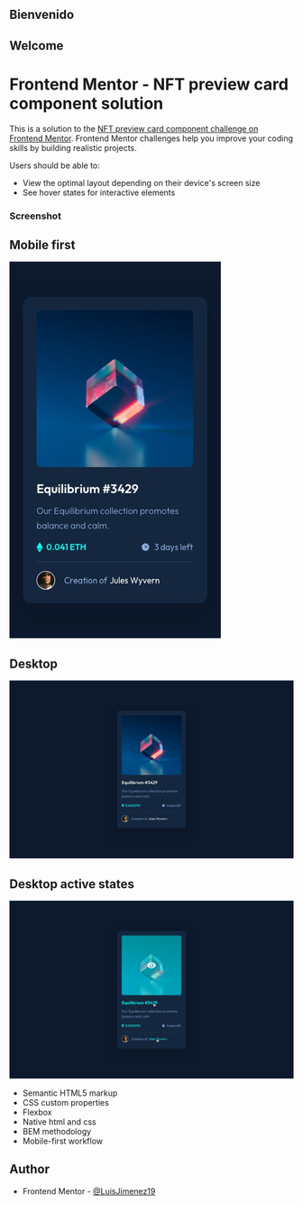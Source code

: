## Bienvenido
## Welcome

# Frontend Mentor - NFT preview card component solution

This is a solution to the [NFT preview card component challenge on Frontend Mentor](https://www.frontendmentor.io/challenges/nft-preview-card-component-SbdUL_w0U). Frontend Mentor challenges help you improve your coding skills by building realistic projects. 



Users should be able to:

- View the optimal layout depending on their device's screen size
- See hover states for interactive elements

### Screenshot
## Mobile first
![](./design/mobile-design.jpg)


## Desktop
![](./design/desktop-design.jpg)

## Desktop active states
![](./design/active-states.jpg)

- Semantic HTML5 markup
- CSS custom properties
- Flexbox
- Native html and css
- BEM methodology
- Mobile-first workflow


## Author

- Frontend Mentor - [@LuisJimenez19](https://www.frontendmentor.io/profile/LuisJimenez19)


